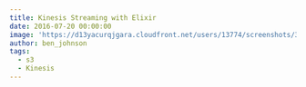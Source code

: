 ```yaml
---
title: Kinesis Streaming with Elixir
date: 2016-07-20 00:00:00
image: 'https://d13yacurqjgara.cloudfront.net/users/13774/screenshots/3003711/projects.png'
author: ben_johnson
tags:
  - s3
  - Kinesis
---
```




